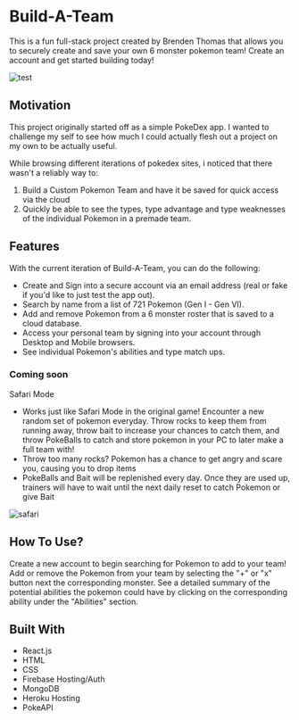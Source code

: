 # Build-A-Team

This is a fun full-stack project created by Brenden Thomas that allows you to securely create and save your own 6 monster pokemon team! Create an account and get started building today!


![test](https://user-images.githubusercontent.com/19752877/215657795-00865903-9857-4f65-92cb-26cd981e2ed6.gif)

## Motivation

This project originally started off as a simple PokeDex app. I wanted to challenge my self to see how much I could actually flesh out a project on my own to be actually useful. 

While browsing different iterations of pokedex sites, i noticed that there wasn't a reliably way to:

1. Build a Custom Pokemon Team and have it be saved for quick access via the cloud
2. Quickly be able to see the types, type advantage and type weaknesses of the individual Pokemon in a premade team.

## Features

With the current iteration of Build-A-Team, you can do the following:

 - Create and Sign into a secure account via an email address (real or fake if you'd like to just test the app out).
 - Search by name from a list of 721 Pokemon (Gen I - Gen VI).
 - Add and remove Pokemon from a 6 monster roster that is saved to a cloud database.
 - Access your personal team by signing into your account through Desktop and Mobile browsers.
 - See individual Pokemon's abilities and type match ups.
### Coming soon
 
Safari Mode
  - Works just like Safari Mode in the original game! Encounter a new random set of pokemon everyday. Throw rocks to keep them from running away, throw bait to increase your chances to catch them, and throw PokeBalls to catch and store pokemon in your PC to later make a full team with!
  - Throw too many rocks? Pokemon has a chance to get angry and scare you, causing you to drop items
  - PokeBalls and Bait will be replenished every day. Once they are used up, trainers will have to wait until the next daily reset to catch Pokemon or give Bait


![safari](https://user-images.githubusercontent.com/19752877/215659493-280f7d8f-9c70-45c5-9bad-58e7cd317514.gif)



## How To Use?

Create a new account to begin searching for Pokemon to add to your team! Add or remove the Pokemon from your team by selecting the "+" or "x" button next the corresponding monster. See a detailed summary of the potential abilities the pokemon could have by clicking on the corresponding ability under the "Abilities" section.

## Built With
  - React.js
  - HTML
  - CSS
  - Firebase Hosting/Auth
  - MongoDB
  - Heroku Hosting
  - PokeAPI
